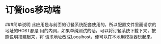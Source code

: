 订餐ios移动端
=============
###简单说明
    此应用是与前面的订餐系统配套使用的，所以配置文件里面请求的地址的HOST都是
    用的内网，如果单纯测试的话，可以将订餐系统下载下来，按照说明搭建起来，将
    请求地址改成Localhost，便可以在本地用模拟器玩起来。
    



